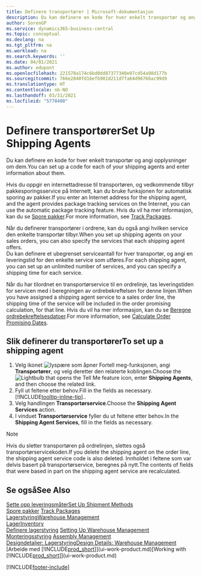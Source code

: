 ```yaml
---
title: Definere transportører | Microsoft-dokumentasjon
description: Du kan definere en kode for hver enkelt transportør og angi opplysninger om dem.
author: SorenGP
ms.service: dynamics365-business-central
ms.topic: conceptual
ms.devlang: na
ms.tgt_pltfrm: na
ms.workload: na
ms.search.keywords: ''
ms.date: 04/01/2021
ms.author: edupont
ms.openlocfilehash: 221578a174c6bd0dd87377340e97cd54a98d177b
ms.sourcegitcommit: 766e2840fd16efb901d211d7fa64d96766ac99d9
ms.translationtype: HT
ms.contentlocale: nb-NO
ms.lasthandoff: 03/31/2021
ms.locfileid: "5778400"
---
```

# <a name="set-up-shipping-agents"></a><span data-ttu-id="0630f-103">Definere transportører</span><span class="sxs-lookup"><span data-stu-id="0630f-103">Set Up Shipping Agents</span></span>
<span data-ttu-id="0630f-104">Du kan definere en kode for hver enkelt transportør og angi opplysninger om dem.</span><span class="sxs-lookup"><span data-stu-id="0630f-104">You can set up a code for each of your shipping agents and enter information about them.</span></span>  

<span data-ttu-id="0630f-105">Hvis du oppgir en internettadresse til transportøren, og vedkommende tilbyr pakkesporingsservice på Internett, kan du bruke funksjonen for automatisk sporing av pakker.</span><span class="sxs-lookup"><span data-stu-id="0630f-105">If you enter an Internet address for the shipping agent, and the agent provides package tracking services on the Internet, you can use the automatic package tracking feature.</span></span> <span data-ttu-id="0630f-106">Hvis du vil ha mer informasjon, kan du se [Spore pakker](sales-how-track-packages.md).</span><span class="sxs-lookup"><span data-stu-id="0630f-106">For more information, see [Track Packages](sales-how-track-packages.md).</span></span>

<span data-ttu-id="0630f-107">Når du definerer transportører i ordrene, kan du også angi hvilken service den enkelte transportør tilbyr.</span><span class="sxs-lookup"><span data-stu-id="0630f-107">When you set up shipping agents on your sales orders, you can also specify the services that each shipping agent offers.</span></span>  
<span data-ttu-id="0630f-108">Du kan definere et ubegrenset serviceantall for hver transportør, og angi en leveringstid for den enkelte service som utføres.</span><span class="sxs-lookup"><span data-stu-id="0630f-108">For each shipping agent, you can set up an unlimited number of services, and you can specify a shipping time for each service.</span></span>  

<span data-ttu-id="0630f-109">Når du har tilordnet en transportørservice til en ordrelinje, tas leveringstiden for servicen med i beregningen av ordrebekreftelsen for denne linjen.</span><span class="sxs-lookup"><span data-stu-id="0630f-109">When you have assigned a shipping agent service to a sales order line, the shipping time of the service will be included in the order promising calculation, for that line.</span></span> <span data-ttu-id="0630f-110">Hvis du vil ha mer informasjon, kan du se [Beregne ordrebekreftelsesdatoer](sales-how-to-calculate-order-promising-dates.md).</span><span class="sxs-lookup"><span data-stu-id="0630f-110">For more information, see [Calculate Order Promising Dates](sales-how-to-calculate-order-promising-dates.md).</span></span>

## <a name="to-set-up-a-shipping-agent"></a><span data-ttu-id="0630f-111">Slik definerer du transportører</span><span class="sxs-lookup"><span data-stu-id="0630f-111">To set up a shipping agent</span></span>  
1.  <span data-ttu-id="0630f-112">Velg ikonet ![lyspære som åpner Fortell meg-funksjonen](media/ui-search/search_small.png "Fortell hva du vil gjøre"), angi **Transportører**, og velg deretter den relaterte koblingen.</span><span class="sxs-lookup"><span data-stu-id="0630f-112">Choose the ![Lightbulb that opens the Tell Me feature](media/ui-search/search_small.png "Tell me what you want to do") icon, enter **Shipping Agents**, and then choose the related link.</span></span>  
2.  <span data-ttu-id="0630f-113">Fyll ut feltene etter behov.</span><span class="sxs-lookup"><span data-stu-id="0630f-113">Fill in the fields as necessary.</span></span> [!INCLUDE[tooltip-inline-tip](includes/tooltip-inline-tip_md.md)]<span data-ttu-id="0630f-114">.</span><span class="sxs-lookup"><span data-stu-id="0630f-114">.</span></span>  
3.  <span data-ttu-id="0630f-115">Velg handlingen **Transportørservice**.</span><span class="sxs-lookup"><span data-stu-id="0630f-115">Choose the **Shipping Agent Services** action.</span></span>
4. <span data-ttu-id="0630f-116">I vinduet **Transportørservice** fyller du ut feltene etter behov.</span><span class="sxs-lookup"><span data-stu-id="0630f-116">In the **Shipping Agent Services**, fill in the fields as necessary.</span></span>

> [!NOTE]  
>  <span data-ttu-id="0630f-117">Hvis du sletter transportøren på ordrelinjen, slettes også transportørservicekoden.</span><span class="sxs-lookup"><span data-stu-id="0630f-117">If you delete the shipping agent on the order line, the shipping agent service code is also deleted.</span></span> <span data-ttu-id="0630f-118">Innholdet i feltene som var delvis basert på transportørservice, beregnes på nytt.</span><span class="sxs-lookup"><span data-stu-id="0630f-118">The contents of fields that were based in part on the shipping agent service are recalculated.</span></span>  

## <a name="see-also"></a><span data-ttu-id="0630f-119">Se også</span><span class="sxs-lookup"><span data-stu-id="0630f-119">See Also</span></span>
[<span data-ttu-id="0630f-120">Sette opp leveringsmåter</span><span class="sxs-lookup"><span data-stu-id="0630f-120">Set Up Shipment Methods</span></span>](sales-how-set-up-shipment-methods.md)  
<span data-ttu-id="0630f-121">[Spore pakker](sales-how-track-packages.md)  </span><span class="sxs-lookup"><span data-stu-id="0630f-121">[Track Packages](sales-how-track-packages.md)  </span></span>  
[<span data-ttu-id="0630f-122">Lagerstyring</span><span class="sxs-lookup"><span data-stu-id="0630f-122">Warehouse Management</span></span>](warehouse-manage-warehouse.md)  
[<span data-ttu-id="0630f-123">Lager</span><span class="sxs-lookup"><span data-stu-id="0630f-123">Inventory</span></span>](inventory-manage-inventory.md)  
<span data-ttu-id="0630f-124">[Definere lagerstyring](warehouse-setup-warehouse.md)   </span><span class="sxs-lookup"><span data-stu-id="0630f-124">[Setting Up Warehouse Management](warehouse-setup-warehouse.md)   </span></span>  
<span data-ttu-id="0630f-125">[Monteringsstyring](assembly-assemble-items.md)  </span><span class="sxs-lookup"><span data-stu-id="0630f-125">[Assembly Management](assembly-assemble-items.md)  </span></span>  
[<span data-ttu-id="0630f-126">Designdetaljer: Lagerstyring</span><span class="sxs-lookup"><span data-stu-id="0630f-126">Design Details: Warehouse Management</span></span>](design-details-warehouse-management.md)  
<span data-ttu-id="0630f-127">[Arbeide med [!INCLUDE[prod_short](includes/prod_short.md)]](ui-work-product.md)</span><span class="sxs-lookup"><span data-stu-id="0630f-127">[Working with [!INCLUDE[prod_short](includes/prod_short.md)]](ui-work-product.md)</span></span>  


[!INCLUDE[footer-include](includes/footer-banner.md)]
